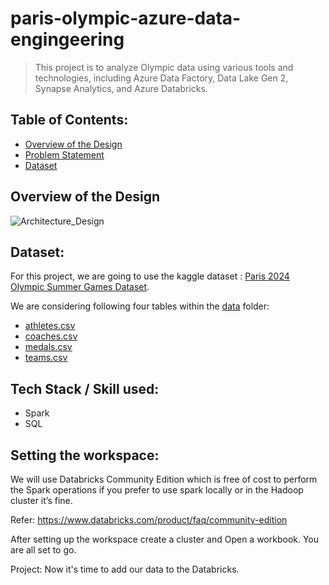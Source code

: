 # paris-olympic-azure-data-engingeering
> This project is to analyze Olympic data using various tools and technologies, including Azure Data Factory, Data Lake Gen 2, Synapse Analytics, and Azure Databricks.

## Table of Contents:
- [Overview of the Design](overview-of-the-design)
- [Problem Statement](problem-statement)
- [Dataset](Dataset)

## Overview of the Design
![Architecture_Design](https://github.com/user-attachments/assets/515b8754-98a5-4046-bd1b-9a98cc15c4df)

## Dataset:
For this project, we are going to use the kaggle dataset : [Paris 2024 Olympic Summer Games Dataset](https://www.kaggle.com/datasets/piterfm/paris-2024-olympic-summer-games). 

We are considering following four tables within the [data](https://github.com/nk3099/paris-olympic-azure-data-engingeering/tree/main/data) folder:
- [athletes.csv](https://github.com/nk3099/paris-olympic-azure-data-engingeering/blob/main/data/athletes.csv)
- [coaches.csv](https://github.com/nk3099/paris-olympic-azure-data-engingeering/blob/main/data/coaches.csv)
- [medals.csv](https://github.com/nk3099/paris-olympic-azure-data-engingeering/blob/main/data/medals.csv)
- [teams.csv](https://github.com/nk3099/paris-olympic-azure-data-engingeering/blob/main/data/teams.csv)

## Tech Stack / Skill used:
- Spark
- SQL

## Setting the workspace:
We will use Databricks Community Edition which is free of cost to perform the Spark operations if you prefer to use spark locally or in the Hadoop cluster it’s fine.

Refer: https://www.databricks.com/product/faq/community-edition

After setting up the workspace create a cluster and Open a workbook. You are all set to go.

Project:
Now it's time to add our data to the Databricks.

